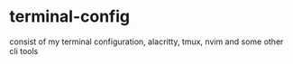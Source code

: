 # terminal-config
consist of my terminal configuration, alacritty, tmux, nvim and some other cli tools
